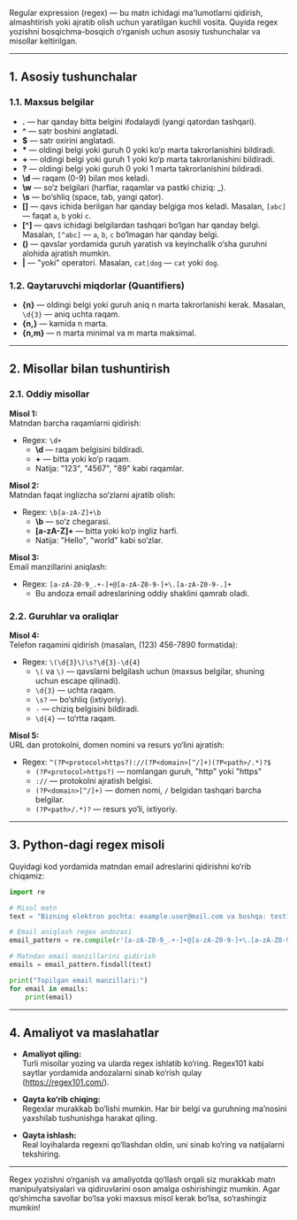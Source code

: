 Regular expression (regex) — bu matn ichidagi ma'lumotlarni qidirish, almashtirish yoki ajratib olish uchun yaratilgan kuchli vosita. Quyida regex yozishni bosqichma-bosqich o‘rganish uchun asosiy tushunchalar va misollar keltirilgan.

---

## 1. Asosiy tushunchalar

### 1.1. Maxsus belgilar
- **.** — har qanday bitta belgini ifodalaydi (yangi qatordan tashqari).
- **^** — satr boshini anglatadi.
- **$** — satr oxirini anglatadi.
- **\*** — oldingi belgi yoki guruh 0 yoki ko‘p marta takrorlanishini bildiradi.
- **+** — oldingi belgi yoki guruh 1 yoki ko‘p marta takrorlanishini bildiradi.
- **?** — oldingi belgi yoki guruh 0 yoki 1 marta takrorlanishini bildiradi.
- **\d** — raqam (0-9) bilan mos keladi.
- **\w** — so‘z belgilari (harflar, raqamlar va pastki chiziq: _).
- **\s** — bo‘shliq (space, tab, yangi qator).
- **[]** — qavs ichida berilgan har qanday belgiga mos keladi. Masalan, `[abc]` — faqat `a`, `b` yoki `c`.
- **[^]** — qavs ichidagi belgilardan tashqari bo‘lgan har qanday belgi. Masalan, `[^abc]` — `a`, `b`, `c` bo‘lmagan har qanday belgi.
- **()** — qavslar yordamida guruh yaratish va keyinchalik o‘sha guruhni alohida ajratish mumkin.
- **|** — "yoki" operatori. Masalan, `cat|dog` — `cat` yoki `dog`.

### 1.2. Qaytaruvchi miqdorlar (Quantifiers)
- **{n}** — oldingi belgi yoki guruh aniq n marta takrorlanishi kerak. Masalan, `\d{3}` — aniq uchta raqam.
- **{n,}** — kamida n marta.
- **{n,m}** — n marta minimal va m marta maksimal.

---

## 2. Misollar bilan tushuntirish

### 2.1. Oddiy misollar

**Misol 1:**  
Matndan barcha raqamlarni qidirish:  
- Regex: `\d+`  
  - **\d** — raqam belgisini bildiradi.  
  - **+** — bitta yoki ko‘p raqam.  
  - Natija: "123", "4567", "89" kabi raqamlar.

**Misol 2:**  
Matndan faqat inglizcha so‘zlarni ajratib olish:  
- Regex: `\b[a-zA-Z]+\b`  
  - **\b** — so‘z chegarasi.  
  - **[a-zA-Z]+** — bitta yoki ko‘p ingliz harfi.
  - Natija: "Hello", "world" kabi so‘zlar.

**Misol 3:**  
Email manzillarini aniqlash:  
- Regex: `[a-zA-Z0-9_.+-]+@[a-zA-Z0-9-]+\.[a-zA-Z0-9-.]+`  
  - Bu andoza email adreslarining oddiy shaklini qamrab oladi.

### 2.2. Guruhlar va oraliqlar

**Misol 4:**  
Telefon raqamini qidirish (masalan, (123) 456-7890 formatida):  
- Regex: `\(\d{3}\)\s?\d{3}-\d{4}`  
  - `\(` va `\)` — qavslarni belgilash uchun (maxsus belgilar, shuning uchun escape qilinadi).  
  - `\d{3}` — uchta raqam.
  - `\s?` — bo‘shliq (ixtiyoriy).
  - `-` — chiziq belgisini bildiradi.
  - `\d{4}` — to‘rtta raqam.

**Misol 5:**  
URL dan protokolni, domen nomini va resurs yo‘lini ajratish:  
- Regex: `^(?P<protocol>https?)://(?P<domain>[^/]+)(?P<path>/.*)?$`  
  - `(?P<protocol>https?)` — nomlangan guruh, "http" yoki "https"  
  - `://` — protokolni ajratish belgisi.
  - `(?P<domain>[^/]+)` — domen nomi, `/` belgidan tashqari barcha belgilar.
  - `(?P<path>/.*)?` — resurs yo‘li, ixtiyoriy.

---

## 3. Python-dagi regex misoli

Quyidagi kod yordamida matndan email adreslarini qidirishni ko‘rib chiqamiz:

```python
import re

# Misol matn
text = "Bizning elektron pochta: example.user@mail.com va boshqa: test123@example.co.uk"

# Email aniqlash regex andozasi
email_pattern = re.compile(r'[a-zA-Z0-9_.+-]+@[a-zA-Z0-9-]+\.[a-zA-Z0-9-.]+')

# Matndan email manzillarini qidirish
emails = email_pattern.findall(text)

print("Topilgan email manzillari:")
for email in emails:
    print(email)
```

---

## 4. Amaliyot va maslahatlar

- **Amaliyot qiling:**  
  Turli misollar yozing va ularda regex ishlatib ko‘ring. Regex101 kabi saytlar yordamida andozalarni sinab ko‘rish qulay (https://regex101.com/).

- **Qayta ko‘rib chiqing:**  
  Regexlar murakkab bo‘lishi mumkin. Har bir belgi va guruhning ma’nosini yaxshilab tushunishga harakat qiling.

- **Qayta ishlash:**  
  Real loyihalarda regexni qo‘llashdan oldin, uni sinab ko‘ring va natijalarni tekshiring.

---

Regex yozishni o‘rganish va amaliyotda qo‘llash orqali siz murakkab matn manipulyatsiyalari va qidiruvlarini oson amalga oshirishingiz mumkin. Agar qo‘shimcha savollar bo‘lsa yoki maxsus misol kerak bo‘lsa, so‘rashingiz mumkin!

